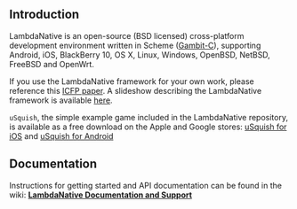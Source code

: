 ## Introduction 
LambdaNative is an open-source (BSD licensed) cross-platform
development environment written in Scheme ([Gambit-C](https://github.com/feeley/gambit)), supporting
Android, iOS, BlackBerry 10, OS X, Linux, Windows, OpenBSD, NetBSD, FreeBSD and OpenWrt.

If you use the LambdaNative framework for your own work, please reference this [ICFP paper](http://ecem.ece.ubc.ca/~cpetersen/lambdanative_icfp13.pdf).
A slideshow describing the LambdaNative framework is available [here](https://github.com/part-cw/lambdanative/blob/master/docs/LambdaNative.pdf?raw=true).

`uSquish`, the simple example game included in the LambdaNative repository,
is available as a free download on the Apple and Google stores: [uSquish for iOS](https://itunes.apple.com/us/app/usquish/id647308142) and [uSquish for Android](https://play.google.com/store/apps/details?id=ca.bccw.usquish)

## Documentation 
Instructions for getting started and API documentation can be found in the wiki:
[ **LambdaNative Documentation and Support** ](../../wiki/Home)
